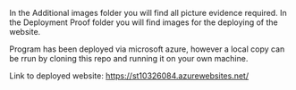 In the Additional images folder you will find all picture evidence required.
In the Deployment Proof folder you will find images for the deploying of the website. 

Program has been deployed via microsoft azure, however a local copy can be rrun by cloning this repo and running it on your own machine.

Link to deployed website: https://st10326084.azurewebsites.net/
